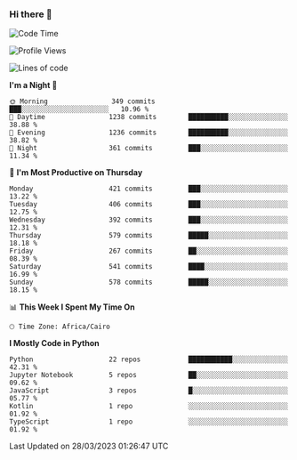 ### Hi there 👋

<!--
**AMR-KELEG/AMR-KELEG** is a ✨ _special_ ✨ repository because its `README.md` (this file) appears on your GitHub profile.

Here are some ideas to get you started:

- 🔭 I’m currently working on ...
- 🌱 I’m currently learning ...
- 👯 I’m looking to collaborate on ...
- 🤔 I’m looking for help with ...
- 💬 Ask me about ...
- 📫 How to reach me: ...
- 😄 Pronouns: ...
- ⚡ Fun fact: ...
-->

<!--START_SECTION:waka-->
![Code Time](http://img.shields.io/badge/Code%20Time-0%20secs-blue)

![Profile Views](http://img.shields.io/badge/Profile%20Views-0-blue)

![Lines of code](https://img.shields.io/badge/From%20Hello%20World%20I%27ve%20Written-20.5%20million%20lines%20of%20code-blue)

**I'm a Night 🦉** 

```text
🌞 Morning                349 commits         ███░░░░░░░░░░░░░░░░░░░░░░   10.96 % 
🌆 Daytime                1238 commits        ██████████░░░░░░░░░░░░░░░   38.88 % 
🌃 Evening                1236 commits        ██████████░░░░░░░░░░░░░░░   38.82 % 
🌙 Night                  361 commits         ███░░░░░░░░░░░░░░░░░░░░░░   11.34 % 
```
📅 **I'm Most Productive on Thursday** 

```text
Monday                   421 commits         ███░░░░░░░░░░░░░░░░░░░░░░   13.22 % 
Tuesday                  406 commits         ███░░░░░░░░░░░░░░░░░░░░░░   12.75 % 
Wednesday                392 commits         ███░░░░░░░░░░░░░░░░░░░░░░   12.31 % 
Thursday                 579 commits         █████░░░░░░░░░░░░░░░░░░░░   18.18 % 
Friday                   267 commits         ██░░░░░░░░░░░░░░░░░░░░░░░   08.39 % 
Saturday                 541 commits         ████░░░░░░░░░░░░░░░░░░░░░   16.99 % 
Sunday                   578 commits         █████░░░░░░░░░░░░░░░░░░░░   18.15 % 
```


📊 **This Week I Spent My Time On** 

```text
🕑︎ Time Zone: Africa/Cairo
```

**I Mostly Code in Python** 

```text
Python                   22 repos            ███████████░░░░░░░░░░░░░░   42.31 % 
Jupyter Notebook         5 repos             ██░░░░░░░░░░░░░░░░░░░░░░░   09.62 % 
JavaScript               3 repos             █░░░░░░░░░░░░░░░░░░░░░░░░   05.77 % 
Kotlin                   1 repo              ░░░░░░░░░░░░░░░░░░░░░░░░░   01.92 % 
TypeScript               1 repo              ░░░░░░░░░░░░░░░░░░░░░░░░░   01.92 % 
```




 Last Updated on 28/03/2023 01:26:47 UTC
<!--END_SECTION:waka-->
